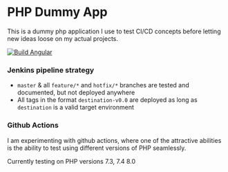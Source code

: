 # PHP Dummy App
This is a dummy php application I use to test CI/CD concepts before letting new ideas loose on my actual projects.

[![Build Angular](https://github.com/JoSSte/PHPDummyApp/actions/workflows/main.yml/badge.svg)](https://github.com/JoSSte/PHPDummyApp/actions/workflows/main.yml)

### Jenkins pipeline strategy
* `master` & all `feature/*` and `hotfix/*` branches are tested and documented, but not deployed anywhere
* All tags in the format `destination-v0.0` are deployed as long as `destination` is a valid target environment

### Github Actions
I am experimenting with github actions, where one of the attractive abilities is the ability to test using different versions of PHP seamlessly.  

Currently testing on PHP versions 7.3, 7.4 8.0
